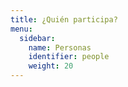 ```yaml
---
title: ¿Quién participa?
menu:
  sidebar:
    name: Personas
    identifier: people
    weight: 20
---
```

